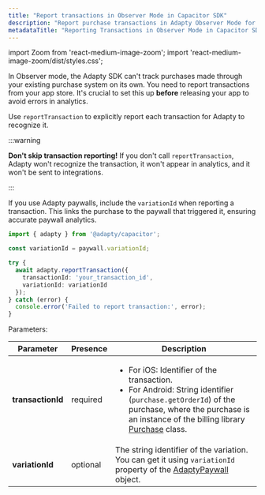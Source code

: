 ```yaml
---
title: "Report transactions in Observer Mode in Capacitor SDK"
description: "Report purchase transactions in Adapty Observer Mode for user insights and revenue tracking in Capacitor SDK."
metadataTitle: "Reporting Transactions in Observer Mode in Capacitor SDK | Adapty Docs"
---
```


import Zoom from 'react-medium-image-zoom';
import 'react-medium-image-zoom/dist/styles.css';

In Observer mode, the Adapty SDK can't track purchases made through your existing purchase system on its own. You need to report transactions from your app store. It's crucial to set this up **before** releasing your app to avoid errors in analytics.

Use `reportTransaction` to explicitly report each transaction for Adapty to recognize it.

:::warning

**Don't skip transaction reporting!**
If you don't call `reportTransaction`, Adapty won't recognize the transaction, it won't appear in analytics, and it won't be sent to integrations.

:::

If you use Adapty paywalls, include the `variationId` when reporting a transaction. This links the purchase to the paywall that triggered it, ensuring accurate paywall analytics.

```typescript showLineNumbers
import { adapty } from '@adapty/capacitor';

const variationId = paywall.variationId;

try {
  await adapty.reportTransaction({ 
    transactionId: 'your_transaction_id',
    variationId: variationId 
  });
} catch (error) {
  console.error('Failed to report transaction:', error);
}
```

Parameters:

| Parameter     | Presence | Description                                                  |
| ------------- | -------- | ------------------------------------------------------------ |
| **transactionId** | required | <ul><li> For iOS: Identifier of the transaction.</li><li> For Android: String identifier (`purchase.getOrderId`) of the purchase, where the purchase is an instance of the billing library [Purchase](https://developer.android.com/reference/com/android/billingclient/api/Purchase) class.</li></ul> |
| **variationId**   | optional | The string identifier of the variation. You can get it using `variationId` property of the [AdaptyPaywall](capacitor-sdk-models#adaptypaywall) object. | 
